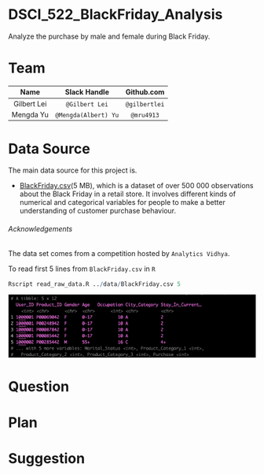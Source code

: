 # DSCI_522_BlackFriday_Analysis
Analyze the purchase by male and female during Black Friday.

# Team
| Name  | Slack Handle | Github.com |
| :------: | :---: | :----------: |
| Gilbert Lei | `@Gilbert Lei` | `@gilbertlei` |
| Mengda Yu | `@Mengda(Albert) Yu` | `@mru4913` |

# Data Source

The main data source for this project is.
  - [BlackFriday.csv](https://www.kaggle.com/mehdidag/black-friday)(5 MB), which is a dataset of over 500 000 observations about the Black Friday in a retail store. It involves different kinds of numerical and categorical variables for people to make a better understanding of customer purchase behaviour.

###### Acknowledgements
The data set comes from a competition hosted by `Analytics Vidhya`.

To read first 5 lines from `BlackFriday.csv` in `R`
```R
Rscript read_raw_data.R ../data/BlackFriday.csv 5
```
![raw data](./imgs/read_raw_data_R.png)

# Question
# Plan
# Suggestion
